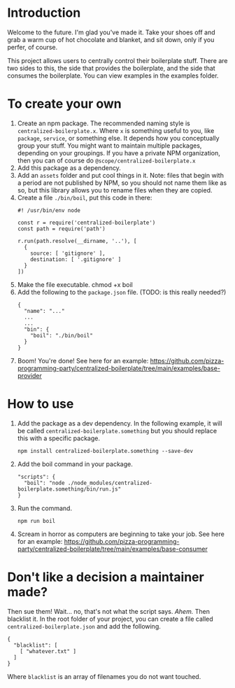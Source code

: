 # Introduction

Welcome to the future. I'm glad you've made it. Take your shoes off and grab a warm cup of hot chocolate and blanket, and sit down, only if you perfer, of course.

This project allows users to centrally control their boilerplate stuff. There are two sides to this, the side that provides the boilerplate, and the side that consumes the boilerplate. You can view examples in the examples folder.

#  To create your own

1. Create an npm package. The recommended naming style is `centralized-boilerplate.x`. Where `x` is something useful to you, like `package`, `service`, or something else. It depends how you conceptually group your stuff. You might want to maintain multiple packages, depending on your groupings. If you have a private NPM organization, then you can of course do `@scope/centralized-boilerplate.x`
1. Add this package as a dependency.
1. Add an `assets` folder and put cool things in it. Note: files that begin with a period are not published by NPM, so you should not name them like as so, but this library allows you to rename files when they are copied.
1. Create a file `./bin/boil`, put this code in there:
    ```
    #! /usr/bin/env node

    const r = require('centralized-boilerplate')
    const path = require('path')

    r.run(path.resolve(__dirname, '..'), [
      {
        source: [ 'gitignore' ],
        destination: [ '.gitignore' ]
      }
    ])
    ```
1. Make the file executable. chmod +x boil
1. Add the following to the `package.json` file. (TODO: is this really needed?)
    ```
    {
      "name": "..."
      ...
      ...
      "bin": {
        "boil": "./bin/boil"
      }
    }
    ```
1. Boom! You're done! See here for an example: https://github.com/pizza-programming-party/centralized-boilerplate/tree/main/examples/base-provider

# How to use
1. Add the package as a dev dependency. In the following example, it will be called `centralized-boilerplate.something` but you should replace this with a specific package.
    ```
    npm install centralized-boilerplate.something --save-dev
    ```
1. Add the boil command in your package.
    ```
    "scripts": {
      "boil": "node ./node_modules/centralized-boilerplate.something/bin/run.js"
    }
    ```
1. Run the command.
    ```
    npm run boil
    ```
1. Scream in horror as computers are beginning to take your job. See here for an example: https://github.com/pizza-programming-party/centralized-boilerplate/tree/main/examples/base-consumer


# Don't like a decision a maintainer made?
Then sue them! Wait... no, that's not what the script says. *Ahem.* Then blacklist it. In the root folder of your project, you can create a file called `centralized-boilerplate.json` and add the following.
```
{
  "blacklist": [
    [ "whatever.txt" ]
  ]
}

```
Where `blacklist` is an array of filenames you do not want touched.

